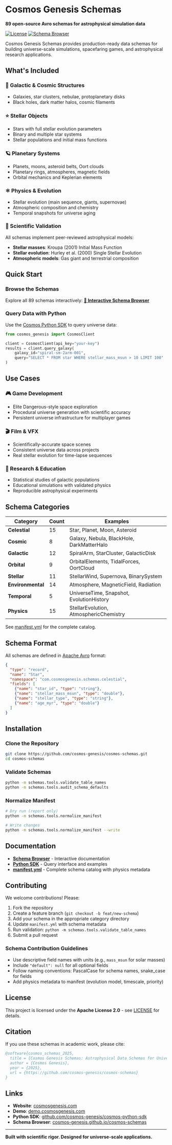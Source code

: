 # Cosmos Genesis Schemas

**89 open-source Avro schemas for astrophysical simulation data**

[![License](https://img.shields.io/badge/License-Apache%202.0-blue.svg)](https://opensource.org/licenses/Apache-2.0)
[![Schema Browser](https://img.shields.io/badge/docs-schema%20browser-green)](https://cosmos-genesis.github.io/cosmos-schemas/)

Cosmos Genesis Schemas provides production-ready data schemas for building universe-scale simulations, spacefaring games, and astrophysical research applications.

## What's Included

### 🌌 Galactic & Cosmic Structures
- Galaxies, star clusters, nebulae, protoplanetary disks
- Black holes, dark matter halos, cosmic filaments

### ⭐ Stellar Objects
- Stars with full stellar evolution parameters
- Binary and multiple star systems
- Stellar populations and initial mass functions

### 🪐 Planetary Systems
- Planets, moons, asteroid belts, Oort clouds
- Planetary rings, atmospheres, magnetic fields
- Orbital mechanics and Keplerian elements

### ⚛️ Physics & Evolution
- Stellar evolution (main sequence, giants, supernovae)
- Atmospheric composition and chemistry
- Temporal snapshots for universe aging

### 🔬 Scientific Validation
All schemas implement peer-reviewed astrophysical models:
- **Stellar masses**: Kroupa (2001) Initial Mass Function
- **Stellar evolution**: Hurley et al. (2000) Single Stellar Evolution
- **Atmospheric models**: Gas giant and terrestrial composition

## Quick Start

### Browse the Schemas
Explore all 89 schemas interactively:
**[📖 Interactive Schema Browser](https://cosmos-genesis.github.io/cosmos-schemas/)**

### Query Data with Python
Use the [Cosmos Python SDK](https://github.com/cosmos-genesis/cosmos-python-sdk) to query universe data:

```python
from cosmos_genesis import CosmosClient

client = CosmosClient(api_key="your-key")
results = client.query_galaxy(
    galaxy_id="spiral-sm-2arm-001",
    query="SELECT * FROM star WHERE stellar_mass_msun > 10 LIMIT 100"
)
```

## Use Cases

### 🎮 Game Development
- Elite Dangerous-style space exploration
- Procedural universe generation with scientific accuracy
- Persistent universe infrastructure for multiplayer games

### 🎬 Film & VFX
- Scientifically-accurate space scenes
- Consistent universe data across projects
- Real stellar evolution for time-lapse sequences

### 🔭 Research & Education
- Statistical studies of galactic populations
- Educational simulations with validated physics
- Reproducible astrophysical experiments

## Schema Categories

| Category | Count | Examples |
|----------|-------|----------|
| **Celestial** | 15 | Star, Planet, Moon, Asteroid |
| **Cosmic** | 8 | Galaxy, Nebula, BlackHole, DarkMatterHalo |
| **Galactic** | 12 | SpiralArm, StarCluster, GalacticDisk |
| **Orbital** | 9 | OrbitalElements, TidalForces, OortCloud |
| **Stellar** | 11 | StellarWind, Supernova, BinarySystem |
| **Environmental** | 14 | Atmosphere, MagneticField, Radiation |
| **Temporal** | 5 | UniverseTime, Snapshot, EvolutionHistory |
| **Physics** | 15 | StellarEvolution, AtmosphericChemistry |

See [manifest.yml](schemas/manifest.yml) for the complete catalog.

## Schema Format

All schemas are defined in [Apache Avro](https://avro.apache.org/) format:

```json
{
  "type": "record",
  "name": "Star",
  "namespace": "com.cosmosgenesis.schemas.celestial",
  "fields": [
    {"name": "star_id", "type": "string"},
    {"name": "stellar_mass_msun", "type": "double"},
    {"name": "stellar_type", "type": "string"},
    {"name": "age_myr", "type": "double"}
  ]
}
```

## Installation

### Clone the Repository
```bash
git clone https://github.com/cosmos-genesis/cosmos-schemas.git
cd cosmos-schemas
```

### Validate Schemas
```bash
python -m schemas.tools.validate_table_names
python -m schemas.tools.audit_schema_defaults
```

### Normalize Manifest
```bash
# Dry run (report only)
python -m schemas.tools.normalize_manifest

# Write changes
python -m schemas.tools.normalize_manifest --write
```

## Documentation

- **[Schema Browser](https://cosmos-genesis.github.io/cosmos-schemas/)** - Interactive documentation
- **[Python SDK](https://github.com/cosmos-genesis/cosmos-python-sdk)** - Query interface and examples
- **[manifest.yml](schemas/manifest.yml)** - Complete schema catalog with physics metadata

## Contributing

We welcome contributions! Please:

1. Fork the repository
2. Create a feature branch (`git checkout -b feat/new-schema`)
3. Add your schema in the appropriate category directory
4. Update `manifest.yml` with schema metadata
5. Run validation: `python -m schemas.tools.validate_table_names`
6. Submit a pull request

### Schema Contribution Guidelines

- Use descriptive field names with units (e.g., `mass_msun` for solar masses)
- Include `"default": null` for all optional fields
- Follow naming conventions: PascalCase for schema names, snake_case for fields
- Add physics metadata to manifest (evolution model, timescale, priority)

## License

This project is licensed under the **Apache License 2.0** - see [LICENSE](LICENSE) for details.

## Citation

If you use these schemas in academic work, please cite:

```bibtex
@software{cosmos_schemas_2025,
  title = {Cosmos Genesis Schemas: Astrophysical Data Schemas for Universe-Scale Simulations},
  author = {Cosmos Genesis},
  year = {2025},
  url = {https://github.com/cosmos-genesis/cosmos-schemas}
}
```

## Links

- **Website**: [cosmosgenesis.com](https://cosmosgenesis.com)
- **Demo**: [demo.cosmosgenesis.com](https://demo.cosmosgenesis.com)
- **Python SDK**: [github.com/cosmos-genesis/cosmos-python-sdk](https://github.com/cosmos-genesis/cosmos-python-sdk)
- **Schema Browser**: [cosmos-genesis.github.io/cosmos-schemas](https://cosmos-genesis.github.io/cosmos-schemas/)

---

**Built with scientific rigor. Designed for universe-scale applications.**
